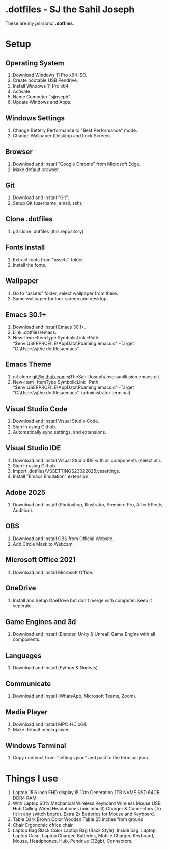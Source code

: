 
# .dotfiles - SJ the Sahil Joseph
These are my *personal* __.dotfiles__.

# Setup

## Operating System
   1. Download Windows 11 Pro x64 ISO.
   2. Create bootable USB Pendrive.
   3. Install Windows 11 Pro x64.
   4. Activate.
   5. Name Computer "sjjoseph".
   6. Update Windows and Apps.

## Windows Settings
   1. Change Bettery Performance to "Best Performance" mode.
   2. Change Wallpaper (Desktop and Lock Screen).

## Browser
   1. Download and Install "Google Chrome" from Microsoft Edge.
   2. Make default browser.

## Git
   1. Download and Install "Git".
   2. Setup Git (username, email, ssh).

## Clone .dotfiles
   1. git clone .dotfiles (this repository).

## Fonts Install
   1. Extract fonts from "assets" folder.
   2. Install the fonts.

## Wallpaper
   1. Go to "assets" folder, select wallpaper from there.
   2. Same wallpaper for lock screen and desktop.

## Emacs 30.1+
   1. Download and Install Emacs 30.1+.
   2. Link .dotfiles/emacs.
   3. New-Item -ItemType SymbolicLink -Path "$env:USERPROFILE\AppData\Roaming\.emacs.d" -Target "C:\Users\sjthe\.dotfiles\emacs".

## Emacs Theme
   1. git clone git@github.com:sjTheSahilJoseph/loveisanillusion.emacs.git.
   2. New-Item -ItemType SymbolicLink -Path "$env:USERPROFILE\AppData\Roaming\.emacs.d" -Target "C:\Users\sjthe\.dotfiles\emacs". (administrator terminal).

## Visual Studio Code
   1. Download and Install Visual Studio Code.
   2. Sign In using Github.
   3. Automatically sync settings, and extensions.

## Visual Studio IDE
   1. Download and Install Visual Studio IDE with all components (select all).
   2. Sign In using Github.
   3. Import .dotfiles/VSSETTINGS23022025.vssettings.
   4. Install "Emacs Emulation" extension.

## Adobe 2025
   1. Download and Install (Photoshop, Illustrator, Premiere Pro, After Effects, Audition).

## OBS
   1. Download and Install OBS from Official Website.
   2. Add Circle Mask to Webcam.

## Microsoft Office 2021
   1. Download and Install Microsoft Office.

## OneDrive
   1. Install and Setup OneDrive but don't merge with computer. Keep it seperate.

## Game Engines and 3d
   1. Download and Install (Blender, Unity & Unreal) Game Engine with all components.

## Languages
   1. Download and Install (Python & NodeJs).

## Communicate
   1. Download and Install (WhatsApp, Microsoft Teams, Zoom).

## Media Player
   1. Download and Install MPC-HC x64.
   2. Make default media player.

## Windows Terminal
   1. Copy contenct from "settings.json" and past to the terminal json.

# Things I use
  1. Laptop
     15.6 inch FHD display
     i5 10th Generation
     1TB NVME SSD
     64GB DDR4 RAM
  2. With Laptop
     60% Mechanical Wireless Keyboard
     Wireless Mouse
     USB Hub
     Calling Wired Headphones (mic inbuilt)
     Charger & Connectors (To fit in any switch board).
     Extra 2x Batteries for Mouse and Keyboard.
  3. Table
     Dark Brown Color Wooden Table
     25 inches from ground
  4. Chair
     Ergonomic office chair
  5. Laptop Bag
     Black Color Laptop Bag (Back Style).
     Inside bag:
            Laptop, Laptop Case, Laptop Charger, Batteries, Mobile Charger, Keyboard, Mouse, Headphones, Hub, Pendrive (32gb), Connectors.

